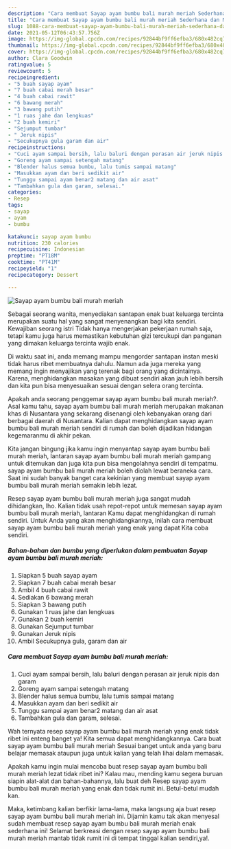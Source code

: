 ```yaml
---
description: "Cara membuat Sayap ayam bumbu bali murah meriah Sederhana dan Mudah Dibuat"
title: "Cara membuat Sayap ayam bumbu bali murah meriah Sederhana dan Mudah Dibuat"
slug: 1088-cara-membuat-sayap-ayam-bumbu-bali-murah-meriah-sederhana-dan-mudah-dibuat
date: 2021-05-12T06:43:57.756Z
image: https://img-global.cpcdn.com/recipes/92844bf9ff6efba3/680x482cq70/sayap-ayam-bumbu-bali-murah-meriah-foto-resep-utama.jpg
thumbnail: https://img-global.cpcdn.com/recipes/92844bf9ff6efba3/680x482cq70/sayap-ayam-bumbu-bali-murah-meriah-foto-resep-utama.jpg
cover: https://img-global.cpcdn.com/recipes/92844bf9ff6efba3/680x482cq70/sayap-ayam-bumbu-bali-murah-meriah-foto-resep-utama.jpg
author: Clara Goodwin
ratingvalue: 5
reviewcount: 5
recipeingredient:
- "5 buah sayap ayam"
- "7 buah cabai merah besar"
- "4 buah cabai rawit"
- "6 bawang merah"
- "3 bawang putih"
- "1 ruas jahe dan lengkuas"
- "2 buah kemiri"
- "Sejumput tumbar"
- " Jeruk nipis"
- "Secukupnya gula garam dan air"
recipeinstructions:
- "Cuci ayam sampai bersih, lalu baluri dengan perasan air jeruk nipis dan garam"
- "Goreng ayam sampai setengah matang"
- "Blender halus semua bumbu, lalu tumis sampai matang"
- "Masukkan ayam dan beri sedikit air"
- "Tunggu sampai ayam benar2 matang dan air asat"
- "Tambahkan gula dan garam, selesai."
categories:
- Resep
tags:
- sayap
- ayam
- bumbu

katakunci: sayap ayam bumbu 
nutrition: 230 calories
recipecuisine: Indonesian
preptime: "PT18M"
cooktime: "PT41M"
recipeyield: "1"
recipecategory: Dessert

---
```



![Sayap ayam bumbu bali murah meriah](https://img-global.cpcdn.com/recipes/92844bf9ff6efba3/680x482cq70/sayap-ayam-bumbu-bali-murah-meriah-foto-resep-utama.jpg)

Sebagai seorang wanita, menyediakan santapan enak buat keluarga tercinta merupakan suatu hal yang sangat menyenangkan bagi kita sendiri. Kewajiban seorang istri Tidak hanya mengerjakan pekerjaan rumah saja, tetapi kamu juga harus memastikan kebutuhan gizi tercukupi dan panganan yang dimakan keluarga tercinta wajib enak.

Di waktu  saat ini, anda memang mampu mengorder santapan instan meski tidak harus ribet membuatnya dahulu. Namun ada juga mereka yang memang ingin menyajikan yang terenak bagi orang yang dicintainya. Karena, menghidangkan masakan yang dibuat sendiri akan jauh lebih bersih dan kita pun bisa menyesuaikan sesuai dengan selera orang tercinta. 



Apakah anda seorang penggemar sayap ayam bumbu bali murah meriah?. Asal kamu tahu, sayap ayam bumbu bali murah meriah merupakan makanan khas di Nusantara yang sekarang disenangi oleh kebanyakan orang dari berbagai daerah di Nusantara. Kalian dapat menghidangkan sayap ayam bumbu bali murah meriah sendiri di rumah dan boleh dijadikan hidangan kegemaranmu di akhir pekan.

Kita jangan bingung jika kamu ingin menyantap sayap ayam bumbu bali murah meriah, lantaran sayap ayam bumbu bali murah meriah gampang untuk ditemukan dan juga kita pun bisa mengolahnya sendiri di tempatmu. sayap ayam bumbu bali murah meriah boleh diolah lewat beraneka cara. Saat ini sudah banyak banget cara kekinian yang membuat sayap ayam bumbu bali murah meriah semakin lebih lezat.

Resep sayap ayam bumbu bali murah meriah juga sangat mudah dihidangkan, lho. Kalian tidak usah repot-repot untuk memesan sayap ayam bumbu bali murah meriah, lantaran Kamu dapat menghidangkan di rumah sendiri. Untuk Anda yang akan menghidangkannya, inilah cara membuat sayap ayam bumbu bali murah meriah yang enak yang dapat Kita coba sendiri.

<!--inarticleads1-->

##### Bahan-bahan dan bumbu yang diperlukan dalam pembuatan Sayap ayam bumbu bali murah meriah:

1. Siapkan 5 buah sayap ayam
1. Siapkan 7 buah cabai merah besar
1. Ambil 4 buah cabai rawit
1. Sediakan 6 bawang merah
1. Siapkan 3 bawang putih
1. Gunakan 1 ruas jahe dan lengkuas
1. Gunakan 2 buah kemiri
1. Gunakan Sejumput tumbar
1. Gunakan  Jeruk nipis
1. Ambil Secukupnya gula, garam dan air




<!--inarticleads2-->

##### Cara membuat Sayap ayam bumbu bali murah meriah:

1. Cuci ayam sampai bersih, lalu baluri dengan perasan air jeruk nipis dan garam
1. Goreng ayam sampai setengah matang
1. Blender halus semua bumbu, lalu tumis sampai matang
1. Masukkan ayam dan beri sedikit air
1. Tunggu sampai ayam benar2 matang dan air asat
1. Tambahkan gula dan garam, selesai.




Wah ternyata resep sayap ayam bumbu bali murah meriah yang enak tidak ribet ini enteng banget ya! Kita semua dapat menghidangkannya. Cara buat sayap ayam bumbu bali murah meriah Sesuai banget untuk anda yang baru belajar memasak ataupun juga untuk kalian yang telah lihai dalam memasak.

Apakah kamu ingin mulai mencoba buat resep sayap ayam bumbu bali murah meriah lezat tidak ribet ini? Kalau mau, mending kamu segera buruan siapin alat-alat dan bahan-bahannya, lalu buat deh Resep sayap ayam bumbu bali murah meriah yang enak dan tidak rumit ini. Betul-betul mudah kan. 

Maka, ketimbang kalian berfikir lama-lama, maka langsung aja buat resep sayap ayam bumbu bali murah meriah ini. Dijamin kamu tak akan menyesal sudah membuat resep sayap ayam bumbu bali murah meriah enak sederhana ini! Selamat berkreasi dengan resep sayap ayam bumbu bali murah meriah mantab tidak rumit ini di tempat tinggal kalian sendiri,ya!.

